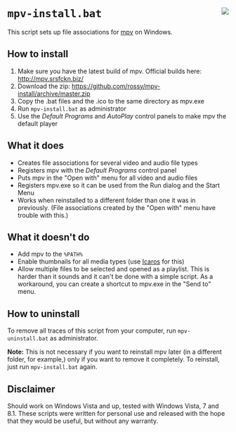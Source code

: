 ``mpv-install.bat`` <img src="http://a.pomf.se/cwyalk.png" align="right">
===================

This script sets up file associations for [mpv][1] on Windows.

How to install
--------------

1. Make sure you have the latest build of mpv. Official builds here:
   http://mpv.srsfckn.biz/
2. Download the zip: https://github.com/rossy/mpv-install/archive/master.zip
3. Copy the .bat files and the .ico to the same directory as mpv.exe
4. Run ``mpv-install.bat`` as administrator
5. Use the _Default Programs_ and _AutoPlay_ control panels to make mpv the
   default player

What it does
------------

- Creates file associations for several video and audio file types
- Registers mpv with the _Default Programs_ control panel
- Puts mpv in the "Open with" menu for all video and audio files
- Registers mpv.exe so it can be used from the Run dialog and the Start Menu
- Works when reinstalled to a different folder than one it was in previously.
  (File associations created by the "Open with" menu have trouble with this.)

What it doesn't do
------------------

- Add mpv to the ``%PATH%``
- Enable thumbnails for all media types (use [Icaros][2] for this)
- Allow multiple files to be selected and opened as a playlist. This is harder
  than it sounds and it can't be done with a simple script. As a workaround,
  you can create a shortcut to mpv.exe in the "Send to" menu.

How to uninstall
----------------

To remove all traces of this script from your computer, run
``mpv-uninstall.bat`` as administrator.

**Note:** This is not necessary if you want to reinstall mpv later (in a
different folder, for example,) only if you want to remove it completely. To
reinstall, just run ``mpv-install.bat`` again.

Disclaimer
----------

Should work on Windows Vista and up, tested with Windows Vista, 7 and 8.1.
These scripts were written for personal use and released with the hope that
they would be useful, but without any warranty.

[1]: http://mpv.io/
[2]: http://www.majorgeeks.com/files/details/icaros.html
